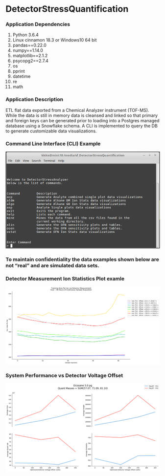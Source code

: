 # DetectorStressQuantification

### Application Dependencies
1. Python 3.6.4
1. Linux cinnamon 18.3 or Windows10 64 bit
1. pandas==0.22.0
1. numpy==1.14.0
1. matplotlib==2.1.2
1. psycopg2==2.7.4
1. os
1. pprint
1. datetime
1. re
1. math

### Application Description
ETL flat data exported from a Chemical Analyzer instrument (TOF-MS).  While the data is still in memory data is cleansed and linked so that primary and foreign keys can be generated prior to loading into a Postgres managed database using a Snowflake schema.  A CLI is implemented to query the DB to generate customizable data visualizations.

### Command Line Interface (CLI) Example
![CLI](https://github.com/kitestring/DetectorStressQuantification/blob/master/ExampleOutput/CLI_Example.png)

### To maintain confidentiality the data examples shown below are not “real” and are simulated data sets.

### Detector Measurement Ion Statistics Plot examle
![Data Set #1 Example](https://github.com/kitestring/DetectorStressQuantification/blob/master/ExampleOutput/DM_API_Analysis.png)

### System Performance vs Detector Voltage Offset
![Data Set #2 Example](https://github.com/kitestring/DetectorStressQuantification/blob/master/ExampleOutput/Eicosane_5_0pg_plots.png)
